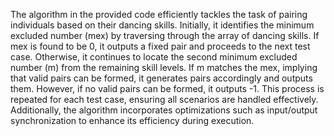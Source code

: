 
The algorithm in the provided code efficiently tackles the task of pairing individuals based on their dancing skills. Initially, it identifies the minimum excluded number (mex) by traversing through the array of dancing skills. If mex is found to be 0, it outputs a fixed pair and proceeds to the next test case. Otherwise, it continues to locate the second minimum excluded number (m) from the remaining skill levels. If m matches the mex, implying that valid pairs can be formed, it generates pairs accordingly and outputs them. However, if no valid pairs can be formed, it outputs -1. This process is repeated for each test case, ensuring all scenarios are handled effectively. Additionally, the algorithm incorporates optimizations such as input/output synchronization to enhance its efficiency during execution.
